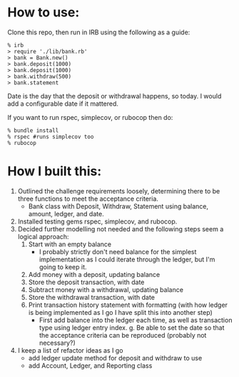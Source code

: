 # How to use:
Clone this repo, then run in IRB using the following as a guide:
```
% irb
> require './lib/bank.rb'
> bank = Bank.new()
> bank.deposit(1000)
> bank.deposit(1000)
> bank.withdraw(500)
> bank.statement
```
Date is the day that the deposit or withdrawal happens, so today.  I would add a configurable date if it mattered.

If you want to run rspec, simplecov, or rubocop then do:

```
% bundle install
% rspec #runs simplecov too
% rubocop
```

# How I built this:

1. Outlined the challenge requirements loosely, determining there to be three functions to meet the acceptance criteria.
    * Bank class with Deposit, Withdraw, Statement using balance, amount, ledger, and date.
2. Installed testing gems rspec, simplecov, and rubocop.
3. Decided further modelling not needed and the following steps seem a logical approach:
    1. Start with an empty balance
          * I probably strictly don't need balance for the simplest implementation as I could iterate through the ledger, but I'm going to keep it.
    2. Add money with a deposit, updating balance
    3. Store the deposit transaction, with date
    4. Subtract money with a withdrawal, updating balance
    5. Store the withdrawal transaction, with date
    6. Print transaction history statement with formatting (with how ledger is being implemented as I go I have split this into another step)
          * First add balance into the ledger each time, as well as transaction type using ledger entry index.
  g. Be able to set the date so that the acceptance criteria can be reproduced (probably not necessary?)
4. I keep a list of refactor ideas as I go
    * add ledger update method for deposit and withdraw to use
    * add Account, Ledger, and Reporting class

